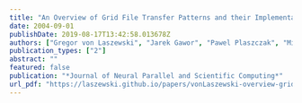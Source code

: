 ```yaml
---
title: "An Overview of Grid File Transfer Patterns and their Implementation in the Java CoG Kit"
date: 2004-09-01
publishDate: 2019-08-17T13:42:58.013678Z
authors: ["Gregor von Laszewski", "Jarek Gawor", "Pawel Plaszczak", "Mike Hategan", "Kaizar Amin", "Ravi Madduri", "Scott Gose"]
publication_types: ["2"]
abstract: ""
featured: false
publication: "*Journal of Neural Parallel and Scientific Computing*"
url_pdf: "https://laszewski.github.io/papers/vonLaszewski-overview-gridftp.pdf"
---
```


